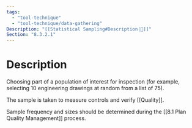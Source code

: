 ```yaml
---
tags:
  - "tool-technique"
  - "tool-technique/data-gathering"
Description: "[[Statistical Sampling#Description|📝]]"
Section: "8.3.2.1"
---
```

# Description
Choosing part of a population of interest for inspection (for example, selecting 10 engineering drawings at random from a list of 75).

The sample is taken to measure controls and verify [[Quality]].

Sample frequency and sizes should be determined during the [[8.1 Plan Quality Management]] process.
